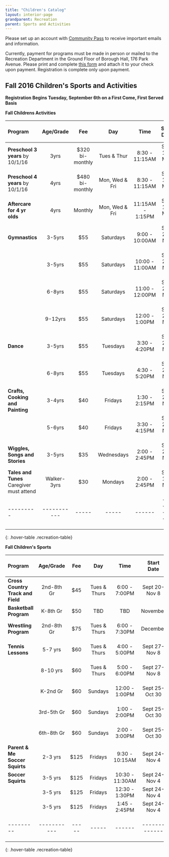 ```yaml
---
title: "Children's Catalog"
layout: interior-page
grandparent: Recreation
parent: Sports and Activities
---
```

 
Please set up an account with [Community Pass](https://register.communitypass.net/reg/login.cfm?D%3CN%21%2E%22_W%22F%299SZWV%5C%21%3DHNW%3BR%3AZQI%2F79%2CKX03%3DBIP%27B%5EF%25U99%2B) to receive important emails and information. 

Currently, payment for programs must be made in person or mailed to the Recreation Department in the Ground Floor of Borough Hall, 176 Park Avenue.  Please print and complete [this form](http://static.rutherford-nj.com/recreation/Recreation_ProgramRegistration.pdf) and attach it to your check upon payment. Registration is complete only upon payment.

## Fall 2016 Children's Sports and Activities
**Registration Begins Tuesday, September 6th on a First Come, First Served Basis**

**Fall Childrens Activities**

| Program | Age/Grade | Fee |	Day | Time | Start Date |	Dates no session | Number of classes | Location |
|:--------|:---------:|:---:|:---:|:----:|:-------------:|:----------------:|:-----------------:|:--------:|
| **Preschool 3 years** by 10/1/16 | 3yrs | $320 bi-monthly | Tues & Thur | 8:30 - 11:15AM | Sept 13-May 23 | Follows School calendar | | Tamblyn Field Civic Center |
| **Preschool 4 years** by 10/1/16 | 4yrs | $480 bi-monthly | Mon, Wed & Fri | 8:30 - 11:15AM | Sept 12-May 25 | Follows School calendar | | Tamblyn Field Civic Center |
| **Aftercare for 4 yr olds** | 4yrs | Monthly | Mon, Wed & Fri | 11:15AM - 1:15PM | Sept 12-May 25 | Follows School calendar | | Tamblyn Field Civic Center |
| **Gymnastics** | 3-5yrs | $55 | Saturdays | 9:00 - 10:00AM | Sept 24-Nov 12 |    | 8 | Tamblyn Field Civic Center |
|                | 3-5yrs | $55 | Saturdays | 10:00 - 11:00AM | Sept 24-Nov 12 |    | 8 | Tamblyn Field Civic Center |
|                | 6-8yrs | $55 | Saturdays | 11:00 - 12:00PM | Sept 24-Nov 12 |    | 8 | Tamblyn Field Civic Center |
|                | 9-12yrs | $55 | Saturdays | 12:00 - 1:00PM | Sept 24-Nov 12 |    | 8 | Tamblyn Field Civic Center |
| **Dance**      | 3-5yrs | $55 | Tuesdays | 3:30 - 4:20PM | Sept 20-Nov 8 |    | 8 | Tamblyn Field Civic Center |
|                | 6-8yrs | $55 | Tuesdays | 4:30 - 5:20PM | Sept 20-Nov 8 |    | 8 | Tamblyn Field Civic Center |
| **Crafts, Cooking and Painting** | 3-4yrs | $40 | Fridays | 1:30 - 2:15PM | Sept 23-Nov 11 |    | 8 | Tamblyn Field Civic Center |
|                                  | 5-6yrs | $40 | Fridays | 3:30 - 4:15PM | Sept 23-Nov 11 |    | 8 | Tamblyn Field Civic Center |
| **Wiggles, Songs and Stories** | 3-5yrs | $35 | Wednesdays | 2:00 - 2:45PM | Sept 21-Nov 9 |    | 8 | Tamblyn Field Civic Center |
| **Tales and Tunes** Caregiver must attend | Walker-3yrs | $30 | Mondays | 2:00 - 2:45PM | Sept 19-Nov 14 | Oct 30 | 8 | Tamblyn Field Civic Center |
|---------|-----------|-----|-----|------|-------------|------------------|-------------------|----------|
{: .hover-table .recreation-table}

**Fall Children's Sports**

| Program | Age/Grade | Fee |	Day | Time | Start Date |	Dates no session | Number of classes | Location |
|:--------|:---------:|:---:|:---:|:----:|:-------------:|:----------------:|:-----------------:|:--------:|
| **Cross Country Track and Field** | 2nd-8th Gr | $45 | Tues & Thurs | 6:00 - 7:00PM | Sept 20-Nov 8 |    | 6-18 Practices | Tryon Field |
| **Basketball Program** | K-8th Gr | $50 | TBD | TBD | November |    | 9-10 Weeks | School Gyms |
| **Wrestling Program** | 2nd-8th Gr | $75 | Tues & Thurs | 6:00 - 7:30PM | December |    | 10 Weeks | School & Church Gyms |
| **Tennis Lessons** | 5-7 yrs | $60 | Tues & Thurs | 4:00 - 5:00PM | Sept 27-Nov 8 | Oct 6 | 6 Weeks | Memorial Park Courts |
|                    | 8-10 yrs | $60 | Tues & Thurs | 5:00 - 6:00PM | Sept 27-Nov 8 | Oct 6 | 6 Weeks | Memorial Park Courts |
|                    | K-2nd Gr | $60 | Sundays | 12:00 - 1:00PM | Sept 25-Oct 30 |          | 6 Weeks | Memorial Park Courts |
|                    | 3rd-5th Gr | $60 | Sundays | 1:00 - 2:00PM | Sept 25-Oct 30 |          | 6 Weeks | Memorial Park Courts |
|                    | 6th-8th Gr | $60 | Sundays | 2:00 - 3:00PM | Sept 25-Oct 30 |          | 6 Weeks | Memorial Park Courts |
| **Parent & Me Soccer Squirts** | 2-3 yrs | $125 | Fridays | 9:30 - 10:15AM | Sept 24-Nov 4 |      | 7 Weeks | Wall Field |
| **Soccer Squirts** | 3-5 yrs | $125 | Fridays | 10:30 - 11:30AM | Sept 24-Nov 4 |      | 7 Weeks | Wall Field |
|                    | 3-5 yrs | $125 | Fridays | 12:30 - 1:30PM | Sept 24-Nov 4 |      | 7 Weeks | Wall Field |
|                    | 3-5 yrs | $125 | Fridays | 1:45 - 2:45PM | Sept 24-Nov 4 |      | 7 Weeks | Wall Field |
|---------|-----------|-----|-----|------|-------------|------------------|-------------------|----------|
{: .hover-table .recreation-table}



